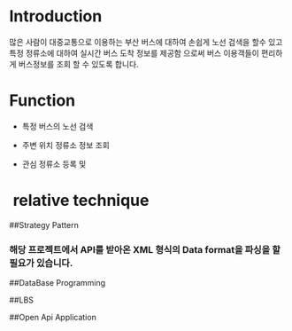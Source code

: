 #  Introduction
많은 사람이 대중교통으로 이용하는 부산 버스에 대하여 손쉽게 노선 검색을 할수 있고
특정 정류소에 대하여 실시간 버스 도착 정보를 제공함 으로써 버스 이용객들이 편리하게 버스정보를 조회 할 수 있도록 합니다.




#  Function

* 특정 버스의 노선 검색

* 주변 위치 정류소 정보 조회

* 관심 정류소 등록 및 

#  relative technique

##Strategy Pattern

### 해당 프로젝트에서 API를 받아온 XML 형식의 Data format을 파싱을 할 필요가 있습니다.

##DataBase Programming

##LBS

##Open Api Application

